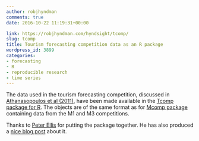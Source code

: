 ```yaml
---
author: robjhyndman
comments: true
date: 2016-10-22 11:19:31+00:00

link: https://robjhyndman.com/hyndsight/tcomp/
slug: tcomp
title: Tourism forecasting competition data as an R package
wordpress_id: 3899
categories:
- forecasting
- R
- reproducible research
- time series
---
```


The data used in the tourism forecasting competition, discussed in [Athanasopoulos et al (2011)](/publications/the-tourism-forecasting-competition/), have been made available in the [Tcomp package for R](https://cran.r-project.org/package=Tcomp). The objects are of the same format as for [Mcomp package](https://cran.r-project.org/package=Mcomp) containing data from the M1 and M3 competitions.

Thanks to [Peter Ellis](http://ellisp.github.io/) for putting the package together. He has also produced a [nice blog post](http://ellisp.github.io/blog/2016/10/19/Tcomp) about it.

